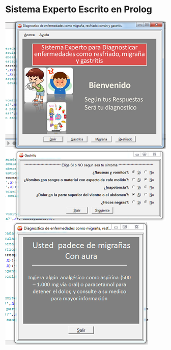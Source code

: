 Sistema Experto Escrito en Prolog
==================================

![image](screenshots/Captura1.PNG)
![image](screenshots/Captura2.PNG)
![image](screenshots/Captura3.PNG)